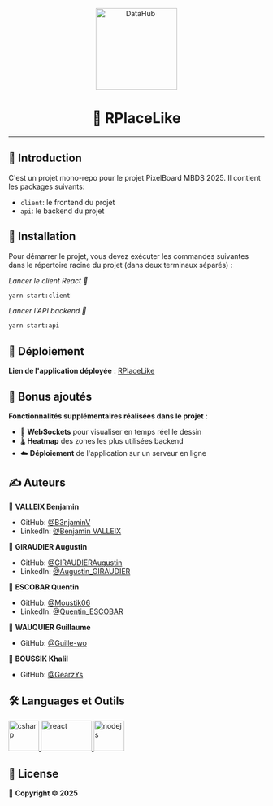 <p align="center">
<img alt="DataHub" src="https://play-lh.googleusercontent.com/KbH8-m6-mNI8UOiFnzlnggxcaSUoH-zO94uzjsYdlU6eqgLnjs3nPIuCy0OWftVNffs" height="160px" />
</p>
<h1 align="center"> 🎨 RPlaceLike </h1>

---

## 📝 Introduction

C'est un projet mono-repo pour le projet PixelBoard MBDS 2025. Il contient les packages suivants:
- `client`: le frontend du projet
- `api`: le backend du projet

## 📍 Installation

Pour démarrer le projet, vous devez exécuter les commandes suivantes dans le répertoire racine du projet (dans deux terminaux séparés) :

*Lancer le client React 🎨*
```sh
yarn start:client
```

*Lancer l'API backend 🔌*
```sh
yarn start:api
```

## 🚀 Déploiement

**Lien de l'application déployée** : [RPlaceLike](https://moustik.dev/)

## 🌟 Bonus ajoutés

**Fonctionnalités supplémentaires réalisées dans le projet** :
- 🔄 **WebSockets** pour visualiser en temps réel le dessin
- 🌡 **Heatmap** des zones les plus utilisées backend
- ☁️ **Déploiement** de l'application sur un serveur en ligne

## ✍️ Auteurs

👤 **VALLEIX Benjamin**

* GitHub: [@B3njaminV](https://github.com/B3njaminV)
* LinkedIn: [@Benjamin VALLEIX](https://www.linkedin.com/in/benjamin-valleix-27115719a)

👤 **GIRAUDIER Augustin**

* GitHub: [@GIRAUDIERAugustin](https://github.com/AugustinGiraudier)
* LinkedIn: [@Augustin_GIRAUDIER](https://fr.linkedin.com/in/augustin-giraudier)

👤 **ESCOBAR Quentin**

* GitHub: [@Moustik06](https://github.com/Moustik06)
* LinkedIn: [@Quentin_ESCOBAR](https://fr.linkedin.com/in/quentin-escobar-78a544302)

👤 **WAUQUIER Guillaume**

* GitHub: [@Guille-wo](https://github.com/Guille-wo)

👤 **BOUSSIK Khalil**

* GitHub: [@GearzYs](https://github.com/GearzYs)

## 🛠  Languages et Outils

<p> 
    <a href="https://docs.microsoft.com/en-us/dotnet/csharp/" target="_blank"> 
        <img src="https://upload.wikimedia.org/wikipedia/commons/thumb/a/a7/React-icon.svg/1200px-React-icon.svg.png" alt="csharp" width="60" height="60"/> 
    </a>
    <a href="https://fr.reactjs.org/" target="_blank"> 
        <img src="https://upload.wikimedia.org/wikipedia/commons/thumb/d/d9/Node.js_logo.svg/1280px-Node.js_logo.svg.png" alt="react" width="100" height="60"/>
    </a>
    <a href="https://nodejs.org/en/" target="_blank"> 
        <img src="https://cdn.iconscout.com/icon/free/png-256/free-mongodb-5-1175140.png?f=webp&w=256" alt="nodejs" width="60" height="60"/>
    </a>
</p>

## 📝 License

📜 **Copyright © 2025**

